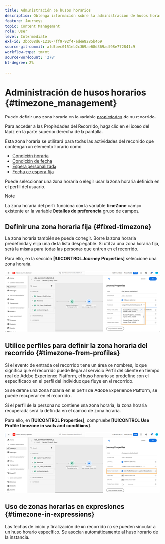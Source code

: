 ```yaml
---
title: Administración de husos horarios
description: Obtenga información sobre la administración de husos horarios
feature: Journeys
topic: Content Management
role: User
level: Intermediate
exl-id: 3bcc08d6-1210-4ff9-92f4-edee8285b469
source-git-commit: afd6bec0151eb2c369ae68d369adf98e772841c9
workflow-type: tm+mt
source-wordcount: '278'
ht-degree: 2%

---
```


# Administración de husos horarios {#timezone_management}

Puede definir una zona horaria en la variable [propiedades](../building-journeys/journey-gs.md#change-properties) de su recorrido.

Para acceder a las Propiedades del Recorrido, haga clic en el icono del lápiz en la parte superior derecha de la pantalla.

Esta zona horaria se utilizará para todas las actividades del recorrido que contengan un elemento horario como:

* [Condición horaria](../building-journeys/condition-activity.md#time_condition)
* [Condición de fecha](../building-journeys/condition-activity.md#date_condition)
* [Espera personalizada](../building-journeys/wait-activity.md#custom)
* [Fecha de espera fija](../building-journeys/wait-activity.md#fixed_date)

Puede seleccionar una zona horaria o elegir usar la zona horaria definida en el perfil del usuario.

>[!NOTE]
>
>La zona horaria del perfil funciona con la variable **timeZone** campo existente en la variable **Detalles de preferencia** grupo de campos.

## Definir una zona horaria fija {#fixed-timezone}

La zona horaria también se puede corregir. Borre la zona horaria predefinida y elija una de la lista desplegable. Si utiliza una zona horaria fija, será la misma para todas las personas que entren en el recorrido.

Para ello, en la sección **[!UICONTROL Journey Properties]** seleccione una zona horaria.

![](assets/journey72.png)

## Utilice perfiles para definir la zona horaria del recorrido {#timezone-from-profiles}

Si el evento de entrada del recorrido tiene un área de nombres, lo que significa que el recorrido puede llegar al servicio Perfil del cliente en tiempo real de Adobe Experience Platform, el huso horario se predefine con el especificado en el perfil del individuo que fluye en el recorrido.

Si se define una zona horaria en el perfil de Adobe Experience Platform, se puede recuperar en el recorrido .

Si el perfil de la persona no contiene una zona horaria, la zona horaria recuperada será la definida en el campo de zona horaria.

Para ello, en **[!UICONTROL Properties]**, compruebe **[!UICONTROL Use Profile timezone in waits and conditions]**.

![](assets/journey73.png)

## Uso de zonas horarias en expresiones {#timezone-in-expressions}

Las fechas de inicio y finalización de un recorrido no se pueden vincular a un huso horario específico. Se asocian automáticamente al huso horario de la instancia.
